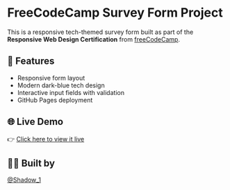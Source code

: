 # FreeCodeCamp Survey Form Project

This is a responsive tech-themed survey form built as part of the **Responsive Web Design Certification** from [freeCodeCamp](https://www.freecodecamp.org/Shadow_1).

## 🔧 Features
- Responsive form layout
- Modern dark-blue tech design
- Interactive input fields with validation
- GitHub Pages deployment

## 🌐 Live Demo
👉 [Click here to view it live](https://your-username.github.io/survey-form)

## 👨‍💻 Built by
[@Shadow_1](https://www.freecodecamp.org/Shadow_1)
